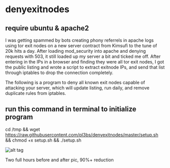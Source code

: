 # denyexitnodes
## require ubuntu & apache2


I was getting spammed by bots creating phony referrels in apache logs using tor exit nodes on a new server contract from Kimsufi to the tune of 20k hits a day. After loading mod_security into apache and denying requests with 503, it still loaded up my server a bit and ticked me off. After entering in the IPs in a browser and finding they were all tor exit nodes, I got the public listing and wrote a script to extract exitnode IPs, and send that list through iptables to drop the connection completely.

The following is a program to deny all known exit nodes capable of attacking your server, which will update listing, run daily, and remove duplicate rules from iptables. 


## run this command in terminal to initialize program 

cd /tmp && wget https://raw.githubusercontent.com/pl3bs/denyexitnodes/master/setup.sh && chmod +x setup.sh && ./setup.sh

![alt tag](http://i.imgur.com/HQhoQVo.png)

Two full hours before and after pic, 90%+ reduction
